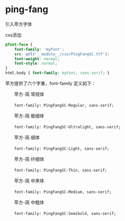 # ping-fang
引入苹方字体

css添加
```css
@font-face {
    font-family: 'myFont'; 
    src: url('__module__/css/PingFangSC.ttf');
    font-weight: normal;
    font-style: normal;
}
html,body { font-family: myFont, sans-serif; }
```

苹方提供了六个字重，font-family 定义如下：

　　苹方-简 常规体

　　```font-family: PingFangSC-Regular, sans-serif;```

　　苹方-简 极细体

　　```font-family: PingFangSC-Ultralight, sans-serif;```

　　苹方-简 细体

　　```font-family: PingFangSC-Light, sans-serif;```

　　苹方-简 纤细体

　　```font-family: PingFangSC-Thin, sans-serif;```

　　苹方-简 中黑体

　　```font-family: PingFangSC-Medium, sans-serif;```

　　苹方-简 中粗体

　　```font-family: PingFangSC-Semibold, sans-serif;```